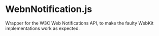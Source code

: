 WebnNotification.js
===================

Wrapper for the W3C Web Notifications API, to make the faulty WebKit implementations work as expected.
